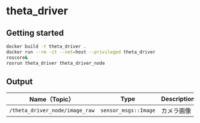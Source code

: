 # theta_driver

## Getting started

```bash
docker build -t theta_driver .
docker run --rm -it --net=host --privileged theta_driver
roscore&
rosrun theta_driver theta_driver_node
```

## Output

| **Name（Topic）**        | **Type**                                 | **Description**                                      | 
| -------------------- | ------------------------------------ | ------------------------------------------------ | 
| `/theta_driver_node/image_raw`      | `sensor_msgs::Image`         | カメラ画像| 

